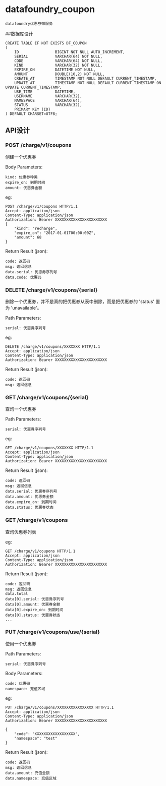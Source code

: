 # datafoundry_coupon

```
datafoundry优惠券微服务
```

##数据库设计

```
CREATE TABLE IF NOT EXISTS DF_COUPON
(
    ID                BIGINT NOT NULL AUTO_INCREMENT,
    SERIAL            VARCHAR(64) NOT NULL,
    CODE              VARCHAR(64) NOT NULL,
    KIND              VARCHAR(32) NOT NULL,
    EXPIRE_ON         DATETIME NOT NULL,
    AMOUNT            DOUBLE(10,2) NOT NULL,
    CREATE_AT         TIMESTAMP NOT NULL DEFAULT CURRENT_TIMESTAMP,
    UPDATE_AT         TIMESTAMP NOT NULL DEFAULT CURRENT_TIMESTAMP ON UPDATE CURRENT_TIMESTAMP,
    USE_TIME          DATETIME,
    USERNAME          VARCHAR(32),
    NAMESPACE         VARCHAR(64),
    STATUS            VARCHAR(32),
    PRIMARY KEY (ID)
) DEFAULT CHARSET=UTF8;
```

## API设计

### POST /charge/v1/coupons

创建一个优惠券

Body Parameters:
```
kind: 优惠券种类
expire_on: 到期时间
amount: 优惠券金额
```
eg:
```
POST /charge/v1/coupons HTTP/1.1
Accept: application/json 
Content-Type: application/json 
Authorization: Bearer XXXXXXXXXXXXXXXXXXXXXXX
{
    "kind": "recharge",
    "expire_on": "2017-01-01T00:00:00Z",
    "amount": 68
}
```

Return Result (json):
```
code: 返回码
msg: 返回信息
data.serial: 优惠券序列号
data.code: 优惠码
```

### DELETE /charge/v1/coupons/{serial}

删除一个优惠券，并不是真的把优惠券从表中删除，而是把优惠券的 'status' 置为 'unavailable'。

Path Parameters:
```
serial: 优惠券序列号
```
eg:
```
DELETE /charge/v1/coupons/XXXXXXX HTTP/1.1
Accept: application/json 
Content-Type: application/json 
Authorization: Bearer XXXXXXXXXXXXXXXXXXXXXXX
```

Return Result (json):

```
code: 返回码
msg: 返回信息
```

### GET /charge/v1/coupons/{serial}

查询一个优惠券

Path Parameters:
```
serial: 优惠券序列号
```
eg:
```
GET /charge/v1/coupons/XXXXXXX HTTP/1.1
Accept: application/json 
Content-Type: application/json 
Authorization: Bearer XXXXXXXXXXXXXXXXXXXXXXX
```

Return Result (json):
```
code: 返回码
msg: 返回信息
data.serial: 优惠券序列号
data.amount: 优惠券金额
data.expire_on: 到期时间
data.status: 优惠券状态
```

### GET /charge/v1/coupons

查询优惠券列表

eg:
```
GET /charge/v1/coupons HTTP/1.1
Accept: application/json 
Content-Type: application/json 
Authorization: Bearer XXXXXXXXXXXXXXXXXXXXXXX
```

Return Result (json):
```
code: 返回码
msg: 返回信息
data.total
data[0].serial: 优惠券序列号
data[0].amount: 优惠券金额
data[0].expire_on: 到期时间
data[0].status: 优惠券状态
...
```

### PUT /charge/v1/coupons/use/{serial}

使用一个优惠券

Path Parameters:
```
serial: 优惠券序列号
```

Body Parameters:
```
code: 优惠码
namespace: 充值区域
```
eg:
```
PUT /charge/v1/coupons/XXXXXXXXXXXXXXXX HTTP/1.1
Accept: application/json 
Content-Type: application/json 
Authorization: Bearer XXXXXXXXXXXXXXXXXXXXXXX

{
    "code": "XXXXXXXXXXXXXXXXXX",
    "namespace": "test"
}
```

Return Result (json):
```
code: 返回码
msg: 返回信息
data.amount: 充值金额
data.namespace: 充值区域
```


